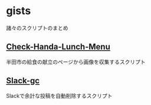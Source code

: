 # gists
諸々のスクリプトのまとめ

## [Check-Handa-Lunch-Menu]()
半田市の給食の献立のページから画像を収集するスクリプト

## [Slack-gc]()
Slackで余計な投稿を自動削除するスクリプト
